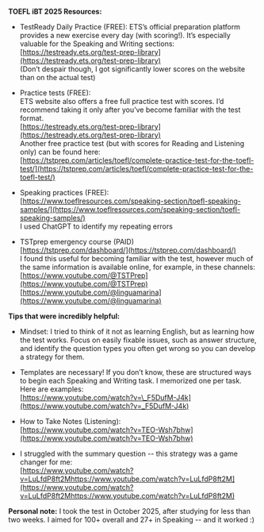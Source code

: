 **TOEFL iBT 2025 Resources:**

- TestReady Daily Practice (FREE): ETS’s official preparation platform provides a new exercise every day (with scoring\!). It’s especially valuable for the Speaking and Writing sections:  
  [https://testready.ets.org/test-prep-library](https://testready.ets.org/test-prep-library)  
  (Don’t despair though, I got significantly lower scores on the website than on the actual test)

- Practice tests (FREE):  
  ETS website also offers a free full practice test with scores. I’d recommend taking it only after you’ve become familiar with the test format.  
  [https://testready.ets.org/test-prep-library](https://testready.ets.org/test-prep-library)  
  Another free practice test (but with scores for Reading and Listening only) can be found here:   
  [https://tstprep.com/articles/toefl/complete-practice-test-for-the-toefl-test/](https://tstprep.com/articles/toefl/complete-practice-test-for-the-toefl-test/)  
    
- Speaking practices (FREE):   
  [https://www.toeflresources.com/speaking-section/toefl-speaking-samples/](https://www.toeflresources.com/speaking-section/toefl-speaking-samples/)  
  I used ChatGPT to identify my repeating errors

- TSTprep emergency course (PAID)   
  [https://tstprep.com/dashboard/](https://tstprep.com/dashboard/)  
  I found this useful for becoming familiar with the test, however much of the same information is available online, for example, in these channels:  
  [https://www.youtube.com/@TSTPrep](https://www.youtube.com/@TSTPrep)  
  [https://www.youtube.com/@linguamarina](https://www.youtube.com/@linguamarina)  
  

**Tips that were incredibly helpful:**

- Mindset: I tried to think of it not as learning English, but as learning how the test works. Focus on easily fixable issues, such as answer structure, and identify the question types you often get wrong so you can develop a strategy for them.

- Templates are necessary\! If you don’t know, these are structured ways to begin each Speaking and Writing task. I memorized one per task. Here are examples:  
  [https://www.youtube.com/watch?v=\_F5DufM-J4k](https://www.youtube.com/watch?v=_F5DufM-J4k)

- How to Take Notes (Listening):  
  [https://www.youtube.com/watch?v=TEO-Wsh7bhw](https://www.youtube.com/watch?v=TEO-Wsh7bhw)

- I struggled with the summary question -- this strategy was a game changer for me:  
  [https://www.youtube.com/watch?v=LuLfdP8ft2Mhttps://www.youtube.com/watch?v=LuLfdP8ft2M](https://www.youtube.com/watch?v=LuLfdP8ft2Mhttps://www.youtube.com/watch?v=LuLfdP8ft2M)


**Personal note:**
  I took the test in October 2025, after studying for less than two weeks. I aimed for 100+ overall and 27+ in Speaking -- and it worked :)
